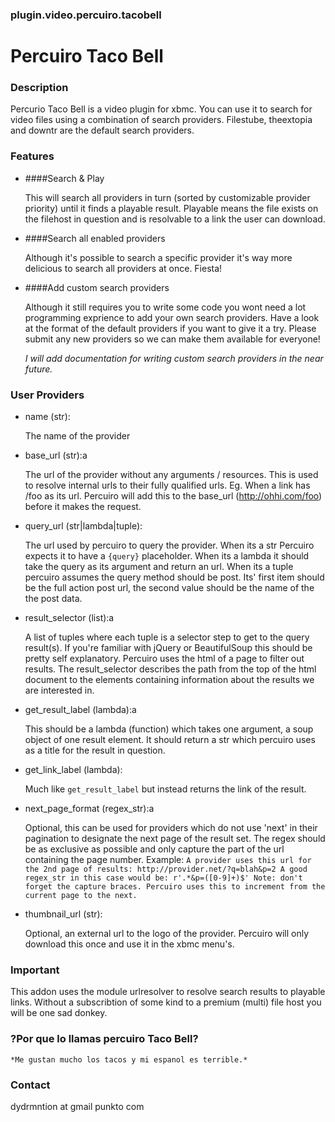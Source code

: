 ### plugin.video.percuiro.tacobell
# Percuiro Taco Bell


### Description

Percurio Taco Bell is a video plugin for xbmc. You can use it to search for
video files using a combination of search providers.
Filestube, theextopia and downtr are the default search providers.


### Features

- ####Search & Play

  This will search all providers in turn (sorted by customizable provider
  priority) until it finds a playable result. Playable means the file exists
  on the filehost in question and is resolvable to a link the user can
  download.

- ####Search all enabled providers

  Although it's possible to search a specific provider it's way more
  delicious to search all providers at once. Fiesta!

- ####Add custom search providers

  Although it still requires you to write some code you wont need a lot programming exprience
  to add your own search providers. Have a look at the format of the default providers if you
  want to give it a try. Please submit any new providers so we can make them available for everyone!

  *I will add documentation for writing custom search providers in the near future.*

### User Providers

- name (str):

  The name of the provider

- base_url (str):a

  The url of the provider without any arguments / resources.
  This is used to resolve internal urls to their fully
  qualified urls. Eg. When a link has /foo as its url.
  Percuiro will add this to the base_url
  (http://ohhi.com/foo) before it makes the request.

- query_url (str|lambda|tuple):

  The url used by percuiro to query the provider.
  When its a str Percuiro expects it to have a `{query}` placeholder.
  When its a lambda it should take the query as its argument and return
  an url.
  When its a tuple percuiro assumes the query method should be post. Its'
  first item should be the full action post url, the second value should
  be the name of the the post data.

- result_selector (list):a

  A list of tuples where each tuple is a selector step to get to
  the query result(s). If you're familiar with jQuery or BeautifulSoup
  this should be pretty self explanatory.
  Percuiro uses the html of a page to filter out results. The
  result_selector describes the path from the top of the html document
  to the elements containing information about the results we are
  interested in.

- get_result_label (lambda):a

  This should be a lambda (function) which takes one argument, a soup
  object of one result element. It should return a str which percuiro
  uses as a title for the result in question.

- get_link_label (lambda):

  Much like `get_result_label` but instead returns the link of the result.

- next_page_format (regex_str):a

  Optional, this can be used for providers which do not use 'next'
  in their pagination to designate the next page of the result set.
  The regex should be as exclusive as possible and only capture the
  part of the url containing the page number.
  Example:
    `
        A provider uses this url for the 2nd page of results:
            http://provider.net/?q=blah&p=2
        A good regex_str in this case would be:
            r'.*&p=([0-9]+)$'
        Note: don't forget the capture braces. Percuiro uses this to
        increment from the current page to the next.
    `
- thumbnail_url (str):

  Optional, an external url to the logo of the provider. Percuiro will
  only download this once and use it in the xbmc menu's.

### Important

This addon uses the module urlresolver to resolve search results to playable links. Without a subscribtion
of some kind to a premium (multi) file host you will be one sad donkey.

### ?Por que lo llamas percuiro Taco Bell?

    *Me gustan mucho los tacos y mi espanol es terrible.*

### Contact

dydrmntion at gmail punkto com
